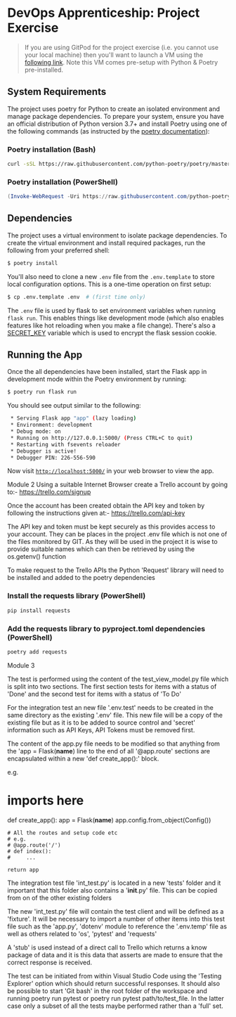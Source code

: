 # DevOps Apprenticeship: Project Exercise

> If you are using GitPod for the project exercise (i.e. you cannot use your local machine) then you'll want to launch a VM using the [following link](https://gitpod.io/#https://github.com/CorndelWithSoftwire/DevOps-Course-Starter). Note this VM comes pre-setup with Python & Poetry pre-installed.

## System Requirements

The project uses poetry for Python to create an isolated environment and manage package dependencies. To prepare your system, ensure you have an official distribution of Python version 3.7+ and install Poetry using one of the following commands (as instructed by the [poetry documentation](https://python-poetry.org/docs/#system-requirements)):

### Poetry installation (Bash)

```bash
curl -sSL https://raw.githubusercontent.com/python-poetry/poetry/master/install-poetry.py | python -
```

### Poetry installation (PowerShell)

```powershell
(Invoke-WebRequest -Uri https://raw.githubusercontent.com/python-poetry/poetry/master/install-poetry.py -UseBasicParsing).Content | python -
```

## Dependencies

The project uses a virtual environment to isolate package dependencies. To create the virtual environment and install required packages, run the following from your preferred shell:

```bash
$ poetry install
```

You'll also need to clone a new `.env` file from the `.env.template` to store local configuration options. This is a one-time operation on first setup:

```bash
$ cp .env.template .env  # (first time only)
```

The `.env` file is used by flask to set environment variables when running `flask run`. This enables things like development mode (which also enables features like hot reloading when you make a file change). There's also a [SECRET_KEY](https://flask.palletsprojects.com/en/1.1.x/config/#SECRET_KEY) variable which is used to encrypt the flask session cookie.

## Running the App

Once the all dependencies have been installed, start the Flask app in development mode within the Poetry environment by running:
```bash
$ poetry run flask run
```

You should see output similar to the following:
```bash
 * Serving Flask app "app" (lazy loading)
 * Environment: development
 * Debug mode: on
 * Running on http://127.0.0.1:5000/ (Press CTRL+C to quit)
 * Restarting with fsevents reloader
 * Debugger is active!
 * Debugger PIN: 226-556-590
```
Now visit [`http://localhost:5000/`](http://localhost:5000/) in your web browser to view the app.

Module 2
Using a suitable Internet Browser create a Trello account by going to:-
https://trello.com/signup

Once the account has been created obtain the API key and token by following the instructions given at:-
https://trello.com/api-key

The API key and token must be kept securely as this provides access to your account.
They can be places in the project .env file which is not one of the files monitored by GIT.
As they will be used in the project it is wise to provide suitable names which can then be retrieved by using the os.getenv() function

To make request to the Trello APIs the Python 'Request' library will need to be installed and added to the poetry dependencies

### Install the requests library (PowerShell)

```powershell
pip install requests
```


### Add the requests library to pyproject.toml dependencies (PowerShell)

```powershell
poetry add requests
```

Module 3

The test is performed using the content of the test_view_model.py file which is split into two
sections. The first section tests for items with a status of 'Done' and the second test for items
with a status of 'To Do'

For the integration test an new file '.env.test' needs to be created in the same directory as 
the existing '.env' file. This new file will be a copy of the existing file but as it is to be 
added to source control and 'secret' information such as API Keys, API Tokens must be removed 
first.

The content of the app.py file needs to be modified so that anything from the 'app = Flask(__name__)
line to the end of all '@app.route' sections are encapsulated within a new 'def create_app():' 
block.

e.g. 
# imports here

def create_app():
    app = Flask(__name__)
    app.config.from_object(Config())
    
    # All the routes and setup code etc
    # e.g.
    # @app.route('/')
    # def index():
    #     ...
    
    return app

The integration test file 'int_test.py' is located in a new 'tests' folder and it important that 
this folder also contains a '__init__.py' file. This can be copied from on of the other existing
folders

The new 'int_test.py' file will contain the test client and will be defined as a 'fixture'.
It will be necessary to import a number of other items into this test file such as the 'app.py',
'dotenv' module to reference the '.env.temp' file as well as others related to 'os', 'pytest' 
and 'requests' 

A 'stub' is used instead of a direct call to Trello which returns a know package of data and it 
is this data that asserts are made to ensure that the correct response is received.

The test can be initiated from within Visual Studio Code using the 'Testing Explorer' option 
which should return successful responses. 
It should also be possible to start 'Git bash' in the root folder of the workspace and running 
poetry run pytest or poetry run pytest path/to/test_file. In the latter case only a subset of all the tests maybe performed rather than a 'full' set.

